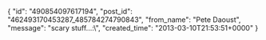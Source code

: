  {
   "id": "490854097617194",
   "post_id": "462493170453287_485784274790843",
   "from_name": "Pete Daoust",
   "message": "scary stuff...:\\",
   "created_time": "2013-03-10T21:53:51+0000"
 }
